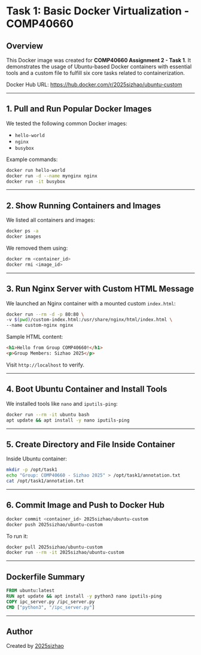 
# Task 1: Basic Docker Virtualization - COMP40660

## Overview

This Docker image was created for **COMP40660 Assignment 2 - Task 1**. It demonstrates the usage of Ubuntu-based Docker containers with essential tools and a custom file to fulfill six core tasks related to containerization.

Docker Hub URL: https://hub.docker.com/r/2025sizhao/ubuntu-custom

---

## 1. Pull and Run Popular Docker Images

We tested the following common Docker images:
- `hello-world`
- `nginx`
- `busybox`

Example commands:
```bash
docker run hello-world
docker run -d --name mynginx nginx
docker run -it busybox
```

---

## 2. Show Running Containers and Images

We listed all containers and images:
```bash
docker ps -a
docker images
```

We removed them using:
```bash
docker rm <container_id>
docker rmi <image_id>
```

---

## 3. Run Nginx Server with Custom HTML Message

We launched an Nginx container with a mounted custom `index.html`:
```bash
docker run --rm -d -p 80:80 \
-v $(pwd)/custom-index.html:/usr/share/nginx/html/index.html \
--name custom-nginx nginx
```

Sample HTML content:
```html
<h1>Hello from Group COMP40660!</h1>
<p>Group Members: Sizhao 2025</p>
```

Visit `http://localhost` to verify.

---

## 4. Boot Ubuntu Container and Install Tools

We installed tools like `nano` and `iputils-ping`:
```bash
docker run --rm -it ubuntu bash
apt update && apt install -y nano iputils-ping
```

---

## 5. Create Directory and File Inside Container

Inside Ubuntu container:
```bash
mkdir -p /opt/task1
echo "Group: COMP40660 - Sizhao 2025" > /opt/task1/annotation.txt
cat /opt/task1/annotation.txt
```

---

## 6. Commit Image and Push to Docker Hub

```bash
docker commit <container_id> 2025sizhao/ubuntu-custom
docker push 2025sizhao/ubuntu-custom
```

To run it:
```bash
docker pull 2025sizhao/ubuntu-custom
docker run --rm -it 2025sizhao/ubuntu-custom
```

---

## Dockerfile Summary

```Dockerfile
FROM ubuntu:latest
RUN apt update && apt install -y python3 nano iputils-ping
COPY ipc_server.py /ipc_server.py
CMD ["python3", "/ipc_server.py"]
```

---
## Author

Created by [2025sizhao](https://hub.docker.com/u/2025sizhao)
